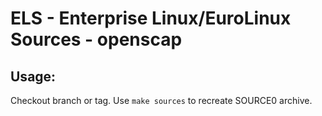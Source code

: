 # ELS - Enterprise Linux/EuroLinux Sources - openscap
 
## Usage:
  Checkout branch or tag. Use `make sources` to recreate  SOURCE0 archive.

